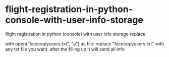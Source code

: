 # flight-registration-in-python-console-with-user-info-storage
flight registration in python (console) with user info storage
replace

with open("facecopyusers.txt", "a") as file: 
replace "facecopyusers.txt" with any txt file you want. after the filling up it will send all info

